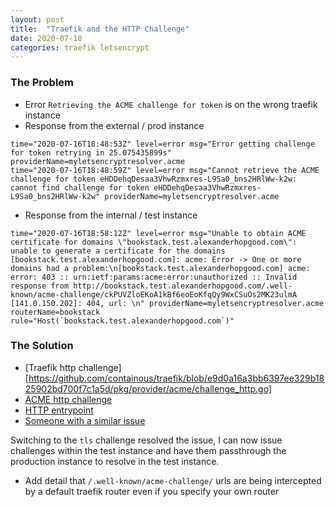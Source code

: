 ```yaml
---
layout: post
title:  "Traefik and the HTTP Challenge"
date: 2020-07-18
categories: traefik letsencrypt
---
```


### The Problem
* Error `Retrieving the ACME challenge for token` is on the wrong traefik instance
* Response from the external / prod instance
```
time="2020-07-16T18:48:53Z" level=error msg="Error getting challenge for token retrying in 25.075435899s" providerName=myletsencryptresolver.acme
time="2020-07-16T18:48:59Z" level=error msg="Cannot retrieve the ACME challenge for token eHDDehqDesaa3VhwRzmxres-L9Sa0_bns2HRlWw-k2w: cannot find challenge for token eHDDehqDesaa3VhwRzmxres-L9Sa0_bns2HRlWw-k2w" providerName=myletsencryptresolver.acme
```
* Response from the internal / test instance
```
time="2020-07-16T18:58:12Z" level=error msg="Unable to obtain ACME certificate for domains \"bookstack.test.alexanderhopgood.com\": unable to generate a certificate for the domains [bookstack.test.alexanderhopgood.com]: acme: Error -> One or more domains had a problem:\n[bookstack.test.alexanderhopgood.com] acme: error: 403 :: urn:ietf:params:acme:error:unauthorized :: Invalid response from http://bookstack.test.alexanderhopgood.com/.well-known/acme-challenge/ckPUVZloEKoA1kBf6eoEoKfqQy9WxCSuOs2MK23ulmA [141.0.150.202]: 404, url: \n" providerName=myletsencryptresolver.acme routerName=bookstack rule="Host(`bookstack.test.alexanderhopgood.com`)"
```
### The Solution
* [Traefik http challenge][https://github.com/containous/traefik/blob/e9d0a16a3bb6397ee329b1825902bd700f7c1a5d/pkg/provider/acme/challenge_http.go]
* [ACME http challenge](https://github.com/go-acme/lego/blob/master/challenge/http01/http_challenge.go)
* [HTTP entrypoint](https://github.com/containous/traefik/blob/e9d0a16a3bb6397ee329b1825902bd700f7c1a5d/pkg/provider/acme/provider.go#L76)
* [Someone with a similar issue](https://community.containo.us/t/running-custom-http-challenge-controller-in-traefik-well-known/4383)

Switching to the `tls` challenge resolved the issue, I can now issue challenges within the test instance and have them passthrough the production instance to resolve in the test instance. 

* Add detail that `/.well-known/acme-challenge/` urls are being intercepted by a default traefik router even if you specify your own router